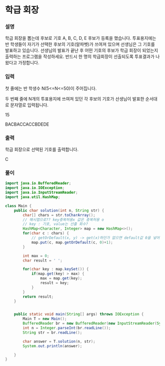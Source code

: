 # 학급 회장
### 설명
학급 회장을 뽑는데 후보로 기호 A, B, C, D, E 후보가 등록을 했습니다.
투표용지에는 반 학생들이 자기가 선택한 후보의 기호(알파벳)가 쓰여져 있으며 선생님은 그 기호를 발표하고 있습니다.
선생님의 발표가 끝난 후 어떤 기호의 후보가 학급 회장이 되었는지 출력하는 프로그램을 작성하세요.
반드시 한 명의 학급회장이 선출되도록 투표결과가 나왔다고 가정합니다.

### 입력
첫 줄에는 반 학생수 N(5<=N<=50)이 주어집니다.

두 번째 줄에 N개의 투표용지에 쓰여져 있던 각 후보의 기호가 선생님이 발표한 순서대로 문자열로 입력됩니다.
<p>15</p>
<p>BACBACCACCBDEDE</p>

### 출력
학급 회장으로 선택된 기호를 출력합니다.
<p>C</p>

### 풀이
```java
import java.io.BufferedReader;
import java.io.IOException;
import java.io.InputStreamReader;
import java.util.HashMap;

class Main {
    public char solution(int n, String str) {
        char[] chars = str.toCharArray();
        // 해시맵으로?? key중복허용x 값은 중복허용 o
        // key : 기호, value는 선출 회수?
        HashMap<Character, Integer> map = new HashMap<>();
        for(char c : chars) {
            // getOrDefault(x, y) -> get(x)하던가 없으면 default값 0을 넣어라
            map.put(c, map.getOrDefault(c, 0)+1);
        }

        int max = 0;
        char result = ' ';

        for(char key : map.keySet()) {
            if(map.get(key) > max) {
                max = map.get(key);
                result = key;
            }
        }
        return result;
    }


    public static void main(String[] args) throws IOException {
        Main T = new Main();
        BufferedReader br = new BufferedReader(new InputStreamReader(System.in));
        int n = Integer.parseInt(br.readLine());
        String str = br.readLine();

        char answer = T.solution(n, str);
        System.out.println(answer);

    }
}

```